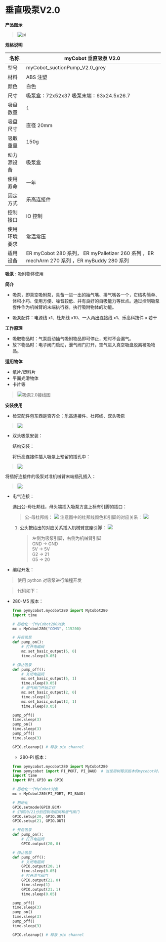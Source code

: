 # 垂直吸泵V2.0

**产品图示**

> ![pi](../resources/2-ProductFeature/2.4/2.4.3-1.png)

**规格说明**

| 名称         | myCobot 垂直吸泵 V2.0                                                                      |
| ------------ | ------------------------------------------------------------------------------------------ |
| 型号         | myCobot_suctionPump_V2.0_grey                                                              |
| 材料         | ABS 注塑                                                                                   |
| 颜色         | 白色                                                                                       |
| 尺寸         | 吸泵盒：72x52x37 吸泵末端：63x24.5x26.7                                                    |
| 吸盘数量     | 1                                                                                          |
| 吸盘尺寸     | 直径 20mm                                                                                  |
| 吸取重量     | 150g                                                                                       |
| 动力源设备   | 吸泵盒                                                                                     |
| 使用寿命     | 一年                                                                                       |
| 固定方式     | 乐高连接件                                                                                 |
| 控制接口     | IO 控制                                                                                    |
| 使用环境要求 | 常温常压                                                                                   |
| 适用设备     | ER myCobot 280 系列， ER myPalletizer 260 系列 ，ER mechArm 270 系列 ，ER myBuddy 280 系列 |

**吸泵** : 吸附物体使用

**简介**

- 吸泵，即真空吸附泵，具备一进一出的抽气嘴、排气嘴各一个，它结构简单、体积小巧、使用方便、噪音较低、并有良好的自吸能力等优点。通过控制吸泵套件作为机械臂的末端执行器，执行吸附物体的功能。

- 吸泵配件：电源线 x1、杜邦线 x10、一入两出连接线 x1、乐高科技件 x 若干

**工作原理**

- 吸取物品时：气泵启动抽气吸附物品即可停止，短时不会漏气。
- 放下物品时：电子阀门启动，泄气阀门打开，空气进入真空吸盘脱离被吸物品。

**适用物体**

- 纸片/塑料片
- 平面光滑物体
- 卡片等

> ![吸泵2.0接线图](../resources/2-ProductFeature/2.4/2.4.3-2.png)

**安装使用**

- 检查配件包东西是否齐全：乐高连接件、杜邦线、双头吸泵
 > ![](../resources/2-ProductFeature/2.4/2.4.3-3.png)

- 双头吸泵安装：

  结构安装：

  将乐高连接件插入吸泵上预留的插孔中：

> ![](../resources/2-ProductFeature/2.4/2.4.3-4.png)

  将插好连接件的吸泵对准机械臂末端插孔插入：

> ![](../resources/2-ProductFeature/2.4/2.4.3-5.png)

  - 电气连接：
  
    选出公-母杜邦线，母头端插入吸泵方盒上标有引脚的插口：
  
    > 公-母杜邦线：
    > ![](../resources/2-ProductFeature/2.4/2.4.3-6.png)
    > 注意图中的杜邦线颜色和引脚的对应关系：
    > ![](../resources/2-ProductFeature/2.4/2.4.3-7.png)
  
    1. 公头按给出的对应关系插入机械臂底座引脚：
       ![](../resources/2-ProductFeature/2.4/2.4.3-8.png)
    
       > 左侧为吸泵引脚，右侧为机械臂引脚  
       > GND -> GND  
       > 5V -> 5V  
       > G2 -> 21  
       > G5 -> 20
  
  - 编程开发：
> 使用 python 对吸泵进行编程开发

> 代码如下：

- 280-M5 版本：
    
    ```python
    from pymycobot.mycobot280 import MyCobot280
    import time
    
    # 初始化一个MyCobot280对象
    mc = MyCobot280("COM3", 115200)
    
    # 开启吸泵
    def pump_on():
        # 打开电磁阀
        mc.set_basic_output(5, 0)
        time.sleep(0.05)
    
    # 停止吸泵
    def pump_off():
        # 关闭电磁阀
        mc.set_basic_output(5, 1)
        time.sleep(0.05)
        # 泄气阀门开始工作
        mc.set_basic_output(2, 0)
        time.sleep(1)
        mc.set_basic_output(2, 1)
        time.sleep(0.05)
    
    pump_off()
    time.sleep(3)
    pump_on()
    time.sleep(3)
    pump_off()
    time.sleep(3)
    
    GPIO.cleanup() # 释放 pin channel
    ```
    
    - 280-Pi 版本：
    
    ```python
    from pymycobot.mycobot280 import MyCobot280
    from pymycobot import PI_PORT, PI_BAUD  # 当使用树莓派版本的mycobot时，可以引用这两个变量进行MyCobot初始化
    import time
    import RPi.GPIO as GPIO
    
    # 初始化一个MyCobot对象
    mc = MyCobot280(PI_PORT, PI_BAUD)
    
    # 初始化
    GPIO.setmode(GPIO.BCM)
    # 引脚20/21分别控制电磁阀和泄气阀门
    GPIO.setup(20, GPIO.OUT)
    GPIO.setup(21, GPIO.OUT)
    
    # 开启吸泵
    def pump_on():
        # 打开电磁阀
        GPIO.output(20，0)
    
    # 停止吸泵
    def pump_off():
        # 关闭电磁阀
        GPIO.output(20，1)
        time.sleep(0.05)
        # 打开泄气阀门
        GPIO.output(21，0)
        time.sleep(1)
        GPIO.output(21，1)
        time.sleep(0.05)
    
    pump_off()
    time.sleep(3)
    pump_on()
    time.sleep(3)
    pump_off()
    time.sleep(3)
    
    GPIO.cleanup() # 释放 pin channel
    ```
